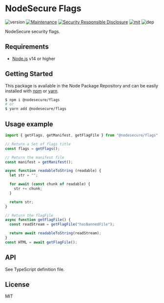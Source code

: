 # NodeSecure Flags
![version](https://img.shields.io/badge/dynamic/json.svg?url=https://raw.githubusercontent.com/NodeSecure/flags/master/package.json&query=$.version&label=Version)
[![Maintenance](https://img.shields.io/badge/Maintained%3F-yes-green.svg)](https://github.com/NodeSecure/flags/commit-activity)
[![Security Responsible Disclosure](https://img.shields.io/badge/Security-Responsible%20Disclosure-yellow.svg)](https://github.com/nodejs/security-wg/blob/master/processes/responsible_disclosure_template.md
)
[![mit](https://img.shields.io/github/license/Naereen/StrapDown.js.svg)](https://github.com/NodeSecure/flags/blob/master/LICENSE)
![dep](https://img.shields.io/david/NodeSecure/flags)

NodeSecure security flags.

## Requirements
- [Node.js](https://nodejs.org/en/) v14 or higher

## Getting Started

This package is available in the Node Package Repository and can be easily installed with [npm](https://docs.npmjs.com/getting-started/what-is-npm) or [yarn](https://yarnpkg.com).

```bash
$ npm i @nodesecure/flags
# or
$ yarn add @nodesecure/flags
```

## Usage example

```js
import { getFlags, getManifest, getFlagFile } from "@nodesecure/flags";

// Return a Set of flags title
const flags = getFlags();

// Return the manifest file
const manifest = getManifest();

async function readableToString (readable) {
  let str = "";

  for await (const chunk of readable) {
    str += chunk;
  }

  return str;
}

// Return the flagFile
async function getFlagFile() {
  const readStream = getFlagFile("hasBannedFile");

  return await readableToString(readStream);
}
const HTML = await getFlagFile();
```

## API

See TypeScript definition file.

## License
MIT
